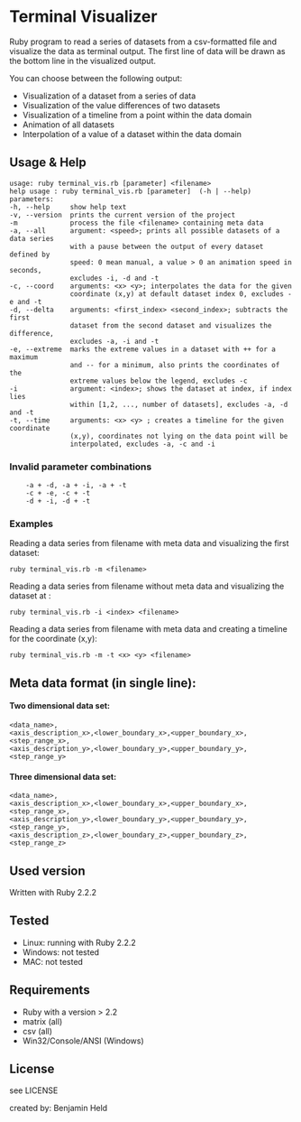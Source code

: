 # Terminal Visualizer
Ruby program to read a series of datasets from a csv-formatted file and
visualize the data as terminal output. The first line of data will be drawn
as the bottom line in the visualized output.

You can choose between the following output:
* Visualization of a dataset from a series of data
* Visualization of the value differences of two datasets
* Visualization of a timeline from a point within the data domain
* Animation of all datasets
* Interpolation of a value of a dataset within the data domain

## Usage & Help
```
usage: ruby terminal_vis.rb [parameter] <filename>
help usage : ruby terminal_vis.rb [parameter]  (-h | --help)
parameters:
-h, --help     show help text
-v, --version  prints the current version of the project
-m             process the file <filename> containing meta data
-a, --all      argument: <speed>; prints all possible datasets of a data series
               with a pause between the output of every dataset defined by
               speed: 0 mean manual, a value > 0 an animation speed in seconds,
               excludes -i, -d and -t
-c, --coord    arguments: <x> <y>; interpolates the data for the given
               coordinate (x,y) at default dataset index 0, excludes -e and -t
-d, --delta    arguments: <first_index> <second_index>; subtracts the first
               dataset from the second dataset and visualizes the difference,
               excludes -a, -i and -t
-e, --extreme  marks the extreme values in a dataset with ++ for a maximum
               and -- for a minimum, also prints the coordinates of the
               extreme values below the legend, excludes -c
-i             argument: <index>; shows the dataset at index, if index lies
               within [1,2, ..., number of datasets], excludes -a, -d and -t
-t, --time     arguments: <x> <y> ; creates a timeline for the given coordinate
               (x,y), coordinates not lying on the data point will be
               interpolated, excludes -a, -c and -i
```

### Invalid parameter combinations
```
    -a + -d, -a + -i, -a + -t
    -c + -e, -c + -t
    -d + -i, -d + -t
```

### Examples
Reading a data series from filename with meta data and visualizing the first
dataset:
```
ruby terminal_vis.rb -m <filename>
```

Reading a data series from filename without meta data and visualizing the
dataset at <index>:
```
ruby terminal_vis.rb -i <index> <filename>
```

Reading a data series from filename with meta data and creating a timeline
for the coordinate (x,y):
```
ruby terminal_vis.rb -m -t <x> <y> <filename>
```

## Meta data format (in single line):
#### Two dimensional data set:
```
<data_name>,
<axis_description_x>,<lower_boundary_x>,<upper_boundary_x>,<step_range_x>,
<axis_description_y>,<lower_boundary_y>,<upper_boundary_y>,<step_range_y>
```

#### Three dimensional data set:
```
<data_name>,
<axis_description_x>,<lower_boundary_x>,<upper_boundary_x>,<step_range_x>,
<axis_description_y>,<lower_boundary_y>,<upper_boundary_y>,<step_range_y>,
<axis_description_z>,<lower_boundary_z>,<upper_boundary_z>,<step_range_z>
```

## Used version
Written with Ruby 2.2.2

## Tested
* Linux: running with Ruby 2.2.2
* Windows: not tested
* MAC: not tested

## Requirements
* Ruby with a version > 2.2
* matrix (all)
* csv (all)
* Win32/Console/ANSI (Windows)

## License
see LICENSE

created by: Benjamin Held
